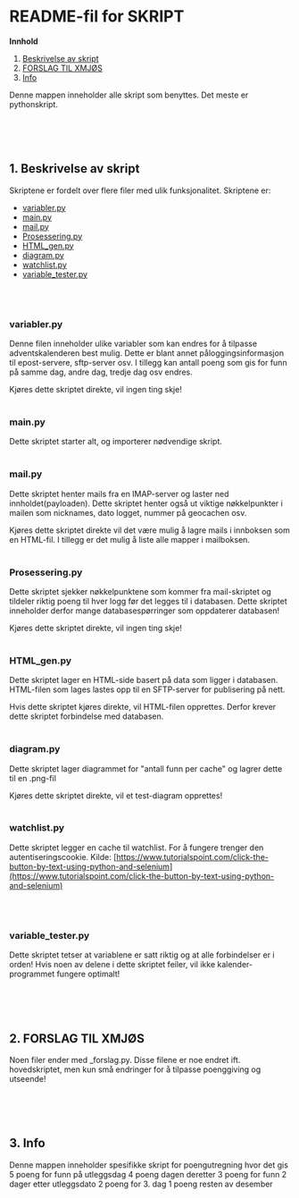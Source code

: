 # README-fil for SKRIPT
**Innhold**
1. [Beskrivelse av skript](#1-beskrivelse-av-skript)
2. [FORSLAG TIL XMJØS](#2-forslag-til-xmjøs)
3. [Info](#3-info)

Denne mappen inneholder alle skript som benyttes. Det meste er pythonskript. 

<br>
<br>
<br>


## 1. Beskrivelse av skript
Skriptene er fordelt over flere filer med ulik funksjonalitet. Skriptene er:
* [variabler.py](#variablerpy)
* [main.py](#mainpy)
* [mail.py](#mailpy)
* [Prosessering.py](#prosesseringpy)
* [HTML_gen.py](#html_genpy)
* [diagram.py](#diagrampy)
* [watchlist.py](#watchlistpy)
* [variable_tester.py](#variabletesterpy)

<br>
<br>

### variabler.py
Denne filen inneholder ulike variabler som kan endres for å tilpasse adventskalenderen best mulig. Dette er blant annet påloggingsinformasjon til epost-servere, sftp-server osv. I tillegg kan antall poeng som gis for funn på samme dag, andre dag, tredje dag osv endres.

Kjøres dette skriptet direkte, vil ingen ting skje!
<br>
<br>

### main.py
Dette skriptet starter alt, og importerer nødvendige skript.
<br>
<br>

### mail.py
Dette skriptet henter mails fra en IMAP-server og laster ned innholdet(payloaden). Dette skriptet henter også ut viktige nøkkelpunkter i mailen som nicknames, dato logget, nummer på geocachen osv.

Kjøres dette skriptet direkte vil det være mulig å lagre mails i innboksen som en HTML-fil. I tillegg er det mulig å liste alle mapper i mailboksen.
<br>
<br>

### Prosessering.py
Dette skriptet sjekker nøkkelpunktene som kommer fra mail-skriptet og tildeler riktig poeng til hver logg før det legges til i databasen. Dette skriptet inneholder derfor mange databasespørringer som oppdaterer databasen!

Kjøres dette skriptet direkte, vil ingen ting skje!
<br>
<br>

### HTML_gen.py
Dette skriptet lager en HTML-side basert på data som ligger i databasen. HTML-filen som lages lastes opp til en SFTP-server for publisering på nett.

Hvis dette skriptet kjøres direkte, vil HTML-filen opprettes. Derfor krever dette skriptet forbindelse med databasen.
<br>
<br>

### diagram.py
Dette skriptet lager diagrammet for "antall funn per cache" og lagrer dette til en .png-fil

Kjøres dette skriptet direkte, vil et test-diagram opprettes!
<br>
<br>

### watchlist.py
Dette skriptet legger en cache til watchlist. For å fungere trenger den autentiseringscookie.
Kilde: [https://www.tutorialspoint.com/click-the-button-by-text-using-python-and-selenium](https://www.tutorialspoint.com/click-the-button-by-text-using-python-and-selenium)


<br>
<br>

### variable_tester.py
Dette skriptet tetser at variablene er satt riktig og at alle forbindelser er i orden! Hvis noen av delene i dette skriptet feiler, vil ikke kalender-programmet fungere optimalt!


<br>
<br>
<br>



## 2. FORSLAG TIL XMJØS
Noen filer ender med _forslag.py. Disse filene er noe endret ift. hovedskriptet, men kun små endringer for å tilpasse poenggiving og utseende!

<br>
<br>
<br>


##  3. Info
Denne mappen inneholder spesifikke skript for poengutregning hvor det gis
5 poeng for funn på utleggsdag
4 poeng dagen deretter
3 poeng for funn 2 dager etter utleggsdato
2 poeng for 3. dag
1 poeng resten av desember